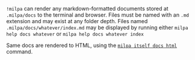 `!milpa` can render any markdown-formatted documents stored at `.milpa/docs` to the terminal and browser. Files must be named with an `.md` extension and may exist at any folder depth. Files named `.milpa/docs/whatever/index.md` may be displayed by running either `milpa help docs whatever` or `milpa help docs whatever index`

Same docs are rendered to HTML, using the [`milpa itself docs html`](/.milpa/commands/itself/docs) command.

